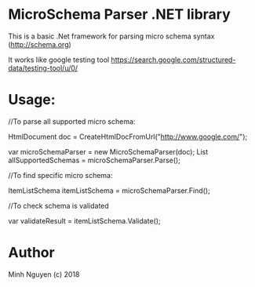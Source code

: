 # MicroSchema Parser .NET library

This is a basic .Net framework for parsing micro schema syntax (http://schema.org) 

It works like google testing tool https://search.google.com/structured-data/testing-tool/u/0/ 

# Usage:

//To parse all supported micro schema:

HtmlDocument doc = CreateHtmlDocFromUrl("http://www.google.com/");

var microSchemaParser = new MicroSchemaParser(doc);
List<ISchema> allSupportedSchemas = microSchemaParser.Parse();
  

//To find specific micro schema:

ItemListSchema itemListSchema = microSchemaParser.Find<ItemListSchema>();
  
//To check schema is validated

var validateResult = itemListSchema.Validate();


# Author
 Minh Nguyen (c) 2018
 
